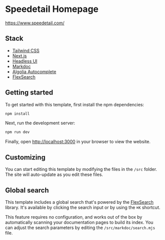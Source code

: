 # Speedetail Homepage

<https://www.speedetail.com/>

## Stack

- [Tailwind CSS](https://tailwindcss.com)
- [Next.js](https://nextjs.org)
- [Headless UI](https://headlessui.dev)
- [Markdoc](https://markdoc.io)
- [Algolia Autocomplete](https://www.algolia.com/doc/ui-libraries/autocomplete/introduction/what-is-autocomplete/)
- [FlexSearch](https://github.com/nextapps-de/flexsearch)

## Getting started

To get started with this template, first install the npm dependencies:

```bash
npm install
```

Next, run the development server:

```bash
npm run dev
```

Finally, open [http://localhost:3000](http://localhost:3000) in your browser to view the website.

## Customizing

You can start editing this template by modifying the files in the `/src` folder. The site will auto-update as you edit these files.

## Global search

This template includes a global search that's powered by the [FlexSearch](https://github.com/nextapps-de/flexsearch) library. It's available by clicking the search input or by using the `⌘K` shortcut.

This feature requires no configuration, and works out of the box by automatically scanning your documentation pages to build its index. You can adjust the search parameters by editing the `/src/markdoc/search.mjs` file.
